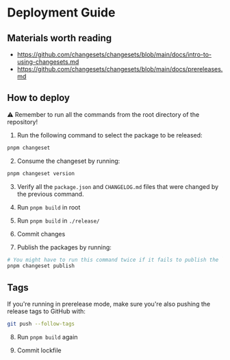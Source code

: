 # Deployment Guide

## Materials worth reading

- https://github.com/changesets/changesets/blob/main/docs/intro-to-using-changesets.md
- https://github.com/changesets/changesets/blob/main/docs/prereleases.md

## How to deploy

⚠️ Remember to run all the commands from the root directory of the repository!

1. Run the following command to select the package to be released:

```bash
pnpm changeset
```

2. Consume the changeset by running:

```bash
pnpm changeset version
```

3. Verify all the `package.json` and `CHANGELOG.md` files that were changed by the previous command.

4. Run `pnpm build` in root

5. Run `pnpm build` in `./release/`

6. Commit changes

7. Publish the packages by running:

```bash
# You might have to run this command twice if it fails to publish the `@synthetixio/synpress` package on the first run.
pnpm changeset publish
```

## Tags

If you're running in prerelease mode, make sure you're also pushing the release tags to GitHub with:

```bash
git push --follow-tags
```

8. Run `pnpm build` again

9. Commit lockfile
